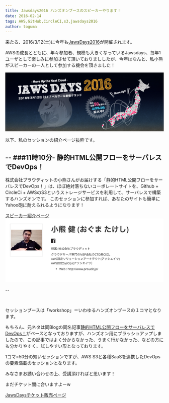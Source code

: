 ```yaml
---
title: Jawsdays2016 ハンズオンブースのスピーカーやります！
date: 2016-02-14
tags: AWS,GitHub,CircleCI,s3,jawsdays2016
author: toguma
---
```


来たる、2016/3/12(土)に今年も[JawsDays2016](http://jawsdays2016.jaws-ug.jp/)が開催されます。

AWSの成長とともに、年々参加者、規模も大きくなっているJawsdays、毎年1ユーザとして楽しみに参加させて頂いておりまししたが、今年はなんと、私小熊がスピーカーの一人として参加する機会を頂きました！

![jawsdays2016](../images/jawsdays2016-bg.png)


以下、私のセッションの紹介ページ抜粋です。

--
###11時10分- 静的HTML公開フローをサーバレスでDevOps！
--
株式会社プラウディットの小熊さんがお届けする「静的HTML公開フローをサーバレスでDevOps！」は、ほぼ絶対落ちないコーポレートサイトを、Github + CircleCi + AWSのS3というストレージサービスを利用して、サーバレスで構築するハンズオンです。 このセッションに参加すれば、あなたのサイトも簡単にYahoo砲に耐えられるようになります！



[スピーカー紹介ページ](http://jawsdays2016.jaws-ug.jp/speaker/259)
![スピーカー](../images/speaker01.png)

--

<br>

セッションブースは「workshop」＝いわゆるハンズオンブースの１コマとなります。


もちろん、元ネタは同Blogの同名記事[静的HTML公開フローをサーバレスでDevOps！](http://blog.proudit.jp/2015/11/27/github-circleci-s3.html)がベースとなっておりますが、ハンズオン用にブラッシュアップしましたので、この記事ではよく分からなかった、うまく行かなかった、などの方にも分かりやすく、試しやすい形となっております。

1コマ=50分の短いセッションですが、AWS S3と各種SaaSを連携したDevOpsの要素満載のセッションとなります。

みなさまお誘い合わせの上、受講頂ければと思います！

まだチケット間に合いますよーw

[JawsDaysチケット販売ページ](https://jaws-days.doorkeeper.jp/events/36835)
